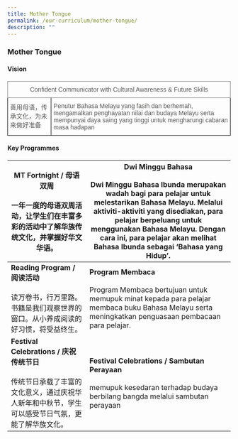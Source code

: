 ```yaml
---
title: Mother Tongue
permalink: /our-curriculum/mother-tongue/
description: ""
---
```

### Mother Tongue

#### Vision
<style type="text/css">
.tg  {border-collapse:collapse;border-spacing:0;}
.tg td{border-color:black;border-style:solid;border-width:1px;font-family:Arial, sans-serif;font-size:14px;
  overflow:hidden;padding:10px 5px;word-break:normal;}
.tg th{border-color:black;border-style:solid;border-width:1px;font-family:Arial, sans-serif;font-size:14px;
  font-weight:normal;overflow:hidden;padding:10px 5px;word-break:normal;}
.tg .tg-bn0e{color:#575756;text-align:left;vertical-align:top}
.tg .tg-1ltz{border-color:inherit;color:#575756;text-align:center;vertical-align:top}
</style>
<table class="tg">
<thead>
  <tr>
    <th class="tg-1ltz" colspan="2">Confident Communicator with Cultural Awareness &amp; Future Skills</th>
  </tr>
</thead>
<tbody>
  <tr>
    <td class="tg-bn0e">善用母语，传承文化，为未来做好准备</td>
    <td class="tg-bn0e">Penutur Bahasa Melayu yang fasih dan berhemah, mengamalkan penghayatan nilai dan budaya Melayu serta mempunyai daya saing yang tinggi untuk mengharungi cabaran masa hadapan</td>
  </tr>
</tbody>
</table>

#### Key Programmes
| **MT Fortnight / 母语双周** <br> <br>一年一度的母语双周活动，让学生们在丰富多彩的活动中了解华族传统文化，并掌握好华文华语。 | **Dwi Minggu Bahasa** <br> <br> Dwi Minggu Bahasa Ibunda merupakan wadah bagi para pelajar untuk melestarikan Bahasa Melayu. Melalui aktiviti-aktiviti yang disediakan, para pelajar berpeluang untuk menggunakan Bahasa Melayu. Dengan cara ini, para pelajar akan melihat Bahasa Ibunda sebagai ‘Bahasa yang Hidup’. |
|---|---|
| **Reading Program / 阅读活动** <br> <br> 读万卷书，行万里路。书籍是我们观察世界的窗口。从小养成阅读的好习惯，将受益终生。 | **Program Membaca** <br> <br> Program Membaca bertujuan untuk memupuk minat kepada para pelajar membaca buku Bahasa Melayu serta meningkatkan penguasaan pembacaan para pelajar. |
| **Festival Celebrations / 庆祝传统节日** <br> <br> 传统节日承载了丰富的文化意义，通过庆祝华人新年和中秋节，学生可以感受节日气氛，更能了解华族文化。 | **Festival Celebrations / Sambutan Perayaan**<br> <br>memupuk kesedaran terhadap budaya berbilang bangda melalui sambutan perayaan |